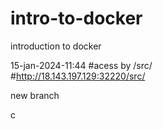 # intro-to-docker
introduction to docker

15-jan-2024-11:44
#acess by /src/  
#http://18.143.197.129:32220/src/

new branch
 
 
c
